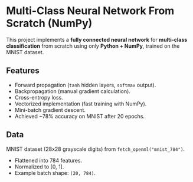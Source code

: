 # Multi-Class Neural Network From Scratch (NumPy)

This project implements a **fully connected neural network** for **multi-class classification** from scratch using only **Python + NumPy**, trained on the MNIST dataset.

## Features
- Forward propagation (`tanh` hidden layers, `softmax` output).
- Backpropagation (manual gradient calculation).
- Cross-entropy loss.
- Vectorized implementation (fast training with NumPy).
- Mini-batch gradient descent.
- Achieved ~78% accuracy on MNIST after 20 epochs.

## Data
MNIST dataset (28x28 grayscale digits) from `fetch_openml("mnist_784")`.
- Flattened into 784 features.
- Normalized to [0, 1].
- Example batch shape: `(20, 784)`.
